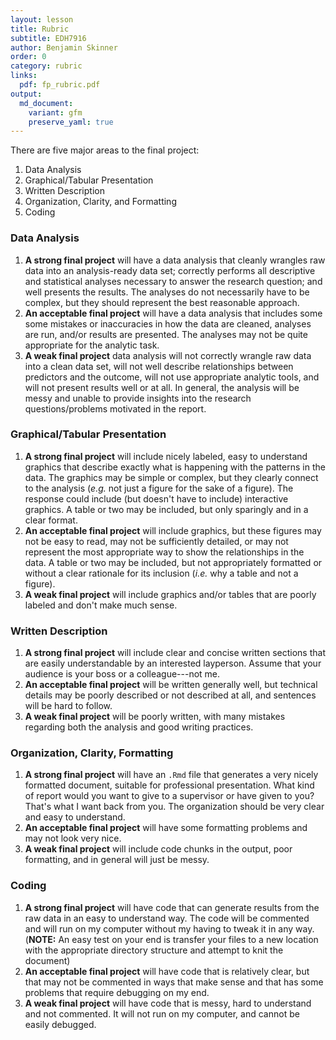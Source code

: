 ```yaml
---
layout: lesson
title: Rubric
subtitle: EDH7916
author: Benjamin Skinner
order: 0
category: rubric
links:
  pdf: fp_rubric.pdf
output:
  md_document:
    variant: gfm
    preserve_yaml: true
---
```


There are five major areas to the final project:

1. Data Analysis
1. Graphical/Tabular Presentation
1. Written Description
1. Organization, Clarity, and Formatting
1. Coding

### Data Analysis

1. **A strong final project** will have a data analysis that cleanly
   wrangles raw data into an analysis-ready data set; correctly
   performs all descriptive and statistical analyses necessary to
   answer the research question; and well presents the results. The
   analyses do not necessarily have to be complex, but they should
   represent the best reasonable approach.
1. **An acceptable final project** will have a data analysis that
   includes some some mistakes or inaccuracies in how the data are
   cleaned, analyses are run, and/or results are presented. The
   analyses may not be quite appropriate for the analytic task.
1. **A weak final project** data analysis will not correctly wrangle
   raw data into a clean data set, will not well describe
   relationships between predictors and the outcome, will not use
   appropriate analytic tools, and will not present results well or at
   all. In general, the analysis will be messy and unable to provide
   insights into the research questions/problems motivated in the report. 

### Graphical/Tabular Presentation

1. **A strong final project** will include nicely labeled, easy to
   understand graphics that describe exactly what is happening with
   the patterns in the data. The graphics may be simple or complex,
   but they clearly connect to the analysis (_e.g._ not just a figure
   for the sake of a figure). The response could include (but doesn't
   have to include) interactive graphics. A table or two may be
   included, but only sparingly and in a clear format.
1. **An acceptable final project** will include graphics, but these
   figures may not be easy to read, may not be sufficiently detailed,
   or may not represent the most appropriate way to show the
   relationships in the data. A table or two may be included, but not
   appropriately formatted or without a clear rationale for its
   inclusion (_i.e._ why a table and not a figure).
1. **A weak final project** will include graphics and/or tables that
   are poorly labeled and don't make much sense.

### Written Description

1. **A strong final project** will include clear and concise written
   sections that are easily understandable by an interested
   layperson. Assume that your audience is your boss or a
   colleague---not me.
1. **An acceptable final project** will be written generally well, but
   technical details may be poorly described or not described at all,
   and sentences will be hard to follow.
1. **A weak final project** will be poorly written, with many mistakes
   regarding both the analysis and good writing practices.

### Organization, Clarity, Formatting

1. **A strong final project** will have an `.Rmd` file that generates a very
   nicely formatted document, suitable for professional
   presentation. What kind of report would you want to give to a
   supervisor or have given to you? That's what I want back from
   you. The organization should be very clear and easy to understand.
1. **An acceptable final project** will have some formatting problems and may
   not look very nice.
1. **A weak final project** will include code chunks in the output, poor
   formatting, and in general will just be messy.

### Coding

1. **A strong final project** will have code that can generate results from
   the raw data in an easy to understand way. The code will be
   commented and will run on my computer without my having to tweak it
   in any way. (**NOTE:** An easy test on your end is transfer your
   files to a new location with the appropriate directory structure
   and attempt to knit the document)
1. **An acceptable final project** will have code that is relatively clear,
   but that may not be commented in ways that make sense and that has
   some problems that require debugging on my end.
1. **A weak final project** will have code that is messy, hard to understand
   and not commented. It will not run on my computer, and cannot be
   easily debugged.
